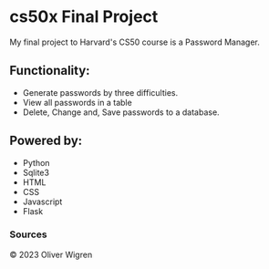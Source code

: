 # cs50x Final Project
My final project to Harvard's CS50 course is a Password Manager.

## Functionality:

- Generate passwords by three difficulties.
- View all passwords in a table
- Delete, Change and, Save passwords to a database.

## Powered by:

- Python
- Sqlite3
- HTML
- CSS
- Javascript
- Flask
  
### Sources





© 2023 Oliver Wigren
